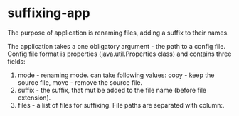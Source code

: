 # suffixing-app

The purpose of application is renaming files, adding a suffix to their names.

The application takes a one obligatory argument - the path to a config file.
Config file format is properties (java.util.Properties class) and contains three fields:
1. mode - renaming mode. can take following values: copy - keep the source file,
move - remove the source file.
2. suffix - the suffix, that mut be added to the file name (before file extension).
3. files - a list of files for suffixing. File paths are separated with column:.

